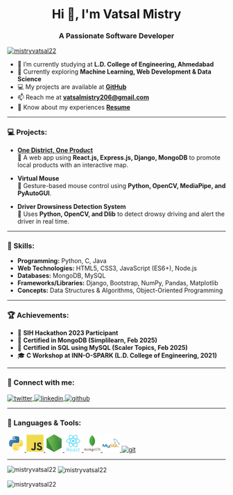 <h1 align="center">Hi 👋, I'm Vatsal Mistry</h1>
<h3 align="center">A Passionate Software Developer </h3>

<p align="left">
  <a href="https://github.com/ryo-ma/github-profile-trophy">
    <img src="https://github-profile-trophy.vercel.app/?username=mistryvatsal22" alt="mistryvatsal22" />
  </a>
</p>

- 🔭 I’m currently studying at **L.D. College of Engineering, Ahmedabad**  
- 🌱 Currently exploring **Machine Learning, Web Development & Data Science**  
- 💻 My projects are available at **[GitHub](https://github.com/mistryvatsal22)**  
- 📫 Reach me at **vatsalmistry206@gmail.com**  
- 📄 Know about my experiences **[Resume](https://drive.google.com/file/d/your_resume_link_here/view?usp=sharing)**  

---

<h3 align="left">💻 Projects:</h3>

- **[One District, One Product](https://github.com/mistryvatsal22/One-District-One-Product.git)**  
  🔹 A web app using **React.js, Express.js, Django, MongoDB** to promote local products with an interactive map.  

- **Virtual Mouse**  
  🔹 Gesture-based mouse control using **Python, OpenCV, MediaPipe, and PyAutoGUI**.  

- **Driver Drowsiness Detection System**  
  🔹 Uses **Python, OpenCV, and Dlib** to detect drowsy driving and alert the driver in real time.  

---

<h3 align="left">🔧 Skills:</h3>

- **Programming:** Python, C, Java  
- **Web Technologies:** HTML5, CSS3, JavaScript (ES6+), Node.js  
- **Databases:** MongoDB, MySQL  
- **Frameworks/Libraries:** Django, Bootstrap, NumPy, Pandas, Matplotlib  
- **Concepts:** Data Structures & Algorithms, Object-Oriented Programming  

---

<h3 align="left">🏆 Achievements:</h3>

- 🎯 **SIH Hackathon 2023 Participant**  
- 🏅 **Certified in MongoDB (Simplilearn, Feb 2025)**  
- 🏅 **Certified in SQL using MySQL (Scaler Topics, Feb 2025)**  
- 🎓 **C Workshop at INN-O-SPARK (L.D. College of Engineering, 2021)**  

---

<h3 align="left">📢 Connect with me:</h3>

<p align="left">
<a href="https://twitter.com/your_twitter" target="blank">
  <img align="center" src="https://raw.githubusercontent.com/rahuldkjain/github-profile-readme-generator/master/src/images/icons/Social/twitter.svg" alt="twitter" height="30" width="40" />
</a>
<a href="https://linkedin.com/in/vatsal-mistry-83589a28a" target="blank">
  <img align="center" src="https://raw.githubusercontent.com/rahuldkjain/github-profile-readme-generator/master/src/images/icons/Social/linked-in-alt.svg" alt="linkedin" height="30" width="40" />
</a>
<a href="https://github.com/mistryvatsal22" target="blank">
  <img align="center" src="https://raw.githubusercontent.com/rahuldkjain/github-profile-readme-generator/master/src/images/icons/Social/github.svg" alt="github" height="30" width="40" />
</a>
</p>

---

<h3 align="left">🚀 Languages & Tools:</h3>

<p align="left">
<a href="https://www.python.org/" target="_blank">
  <img src="https://raw.githubusercontent.com/devicons/devicon/master/icons/python/python-original.svg" alt="python" width="40" height="40"/>
</a>
<a href="https://developer.mozilla.org/en-US/docs/Web/JavaScript" target="_blank">
  <img src="https://raw.githubusercontent.com/devicons/devicon/master/icons/javascript/javascript-original.svg" alt="javascript" width="40" height="40"/>
</a>
<a href="https://nodejs.org/" target="_blank">
  <img src="https://raw.githubusercontent.com/devicons/devicon/master/icons/nodejs/nodejs-original.svg" alt="nodejs" width="40" height="40"/>
</a>
<a href="https://reactjs.org/" target="_blank">
  <img src="https://raw.githubusercontent.com/devicons/devicon/master/icons/react/react-original-wordmark.svg" alt="react" width="40" height="40"/>
</a>
<a href="https://www.mongodb.com/" target="_blank">
  <img src="https://raw.githubusercontent.com/devicons/devicon/master/icons/mongodb/mongodb-original-wordmark.svg" alt="mongodb" width="40" height="40"/>
</a>
<a href="https://www.mysql.com/" target="_blank">
  <img src="https://raw.githubusercontent.com/devicons/devicon/master/icons/mysql/mysql-original-wordmark.svg" alt="mysql" width="40" height="40"/>
</a>
<a href="https://git-scm.com/" target="_blank">
  <img src="https://www.vectorlogo.zone/logos/git-scm/git-scm-icon.svg" alt="git" width="40" height="40"/>
</a>
</p>

---

<p><img align="left" src="https://github-readme-stats.vercel.app/api/top-langs?username=mistryvatsal22&show_icons=true&locale=en&layout=compact" alt="mistryvatsal22" /></p>

<p>&nbsp;<img align="center" src="https://github-readme-stats.vercel.app/api?username=mistryvatsal22&show_icons=true&locale=en" alt="mistryvatsal22" /></p>

<p><img align="center" src="https://github-readme-streak-stats.herokuapp.com/?user=mistryvatsal22&" alt="mistryvatsal22" /></p>
